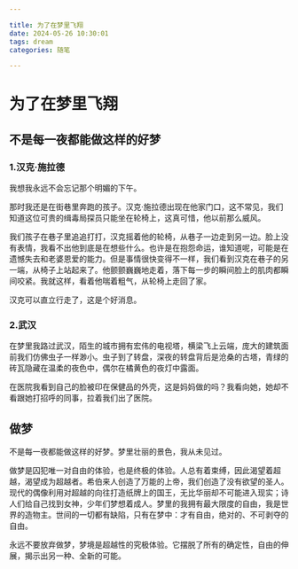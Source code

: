```yaml
---

title: 为了在梦里飞翔
date: 2024-05-26 10:30:01
tags: dream
categories: 随笔

---
```


# 为了在梦里飞翔

## 不是每一夜都能做这样的好梦

### 1.汉克·施拉德

我想我永远不会忘记那个明媚的下午。

那时我还是在街巷里奔跑的孩子。汉克·施拉德出现在他家门口，这不常见，我们知道这位可贵的缉毒局探员只能坐在轮椅上，这真可惜，他以前那么威风。

我们孩子在巷子里追追打打，汉克摇着他的轮椅，从巷子一边走到另一边。脸上没有表情，我看不出他到底是在想些什么。也许是在抱怨命运，谁知道呢，可能是在遗憾失去和老婆恩爱的能力。但是事情很快变得不一样，我们看到汉克在巷子的另一端，从椅子上站起来了。他颤颤巍巍地走着，落下每一步的瞬间脸上的肌肉都瞬间咬紧。我就这样，看着他喘着粗气，从轮椅上走回了家。

汉克可以直立行走了，这是个好消息。

### 2.武汉

在梦里我路过武汉，陌生的城市拥有宏伟的电视塔，横梁飞上云端，庞大的建筑面前我们仿佛虫子一样渺小。虫子到了转盘，深夜的转盘背后是沧桑的古塔，青绿的砖瓦隐藏在温柔的夜色中，偶尔在橘黄色的夜灯中露面。

在医院我看到自己的脸被印在保健品的外壳，这是妈妈做的吗？我看向她，她却不看跟她打招呼的同事，拉着我们出了医院。

## 做梦

不是每一夜都能做这样的好梦。梦里壮丽的景色，我从未见过。

做梦是囚犯唯一对自由的体验，也是终极的体验。人总有着束缚，因此渴望着超越，渴望成为超越者。希伯来人创造了万能的上帝，我们创造了没有欲望的圣人。现代的偶像利用对超越的向往打造纸牌上的国王，无比华丽却不可能进入现实；诗人们给自己找到女神，少年们梦想着成人。梦里的我拥有最大限度的自由，我是世界的造物主。世间的一切都有缺陷，只有在梦中：才有自由，绝对的、不可剥夺的自由。

永远不要放弃做梦，梦境是超越性的究极体验。它摆脱了所有的确定性，自由的伸展，揭示出另一种、全新的可能。
